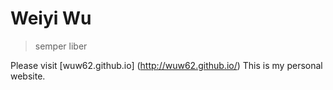 # Weiyi Wu

> semper liber

Please visit [wuw62.github.io] (http://wuw62.github.io/) 
This is my personal website. 